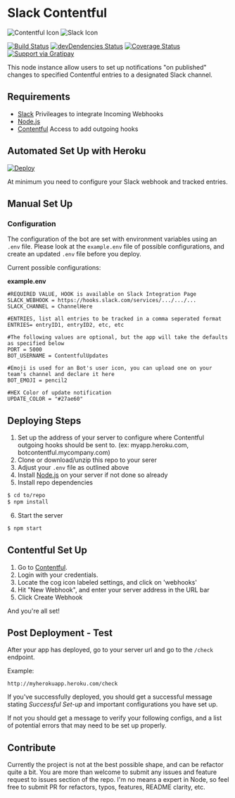 # Slack Contentful
![Contentful Icon](https://lh5.googleusercontent.com/SiTAEkDd09U_7ngpQgCzQq4LXL-1876MnOr0AdCofQ0-l5TCWIUXRGviAQlAABj6h9bB6WLE=s50-h50-e365) ![Slack Icon](http://dist.alternativeto.net/icons/slack_59044.png?width=50&height=50&mode=crop&anchor=middlecenter)  

[![Build Status](https://travis-ci.org/brh55/slack-contentful.svg?branch=master)](https://travis-ci.org/brh55/slack-contentful)
[![devDendencies Status](https://david-dm.org/brh55/slack-contentful/dev-status.svg)](https://david-dm.org/brh55/slack-contentful#info=Dependencies)
[![Coverage Status](https://coveralls.io/repos/brh55/slack-contentful/badge.svg?branch=master&service=github)](https://coveralls.io/github/brh55/slack-contentful?branch=master)
[![Support via Gratipay](http://img.shields.io/gratipay/brh55.svg?style=flat-square)](https://gratipay.com/brh55)


This node instance allow users to set up notifications "on published" changes to specified Contentful entries to a designated Slack channel.

## Requirements

  * [Slack](http://slack.com/) Privileages to integrate Incoming Webhooks
  * [Node.js](http://nodejs.org/)
  * [Contentful](http://contentful.com) Access to add outgoing hooks

## Automated Set Up with Heroku
[![Deploy](https://www.herokucdn.com/deploy/button.png)](https://heroku.com/deploy)

At minimum you need to configure your Slack webhook and tracked entries.

## Manual Set Up

### Configuration
The configuration of the bot are set with environment variables using an `.env` file. Please look at the `example.env` file of possible configurations, and create an updated `.env` file before you deploy.

Current possible configurations:

__example.env__
```
#REQUIRED VALUE, HOOK is available on Slack Integration Page
SLACK_WEBHOOK = https://hooks.slack.com/services/.../.../...
SLACK_CHANNEL = ChannelHere

#ENTRIES, list all entries to be tracked in a comma seperated format
ENTRIES= entryID1, entryID2, etc, etc

#The following values are optional, but the app will take the defaults as specified below
PORT = 5000
BOT_USERNAME = ContentfulUpdates

#Emoji is used for an Bot's user icon, you can upload one on your team's channel and declare it here
BOT_EMOJI = pencil2

#HEX Color of update notification
UPDATE_COLOR = "#27ae60"
```

## Deploying Steps

1. Set up the address of your server to configure where Contentful outgoing hooks should be sent to. (ex: myapp.heroku.com, botcontentful.mycompany.com)
2. Clone or download/unzip this repo to your serer
3. Adjust your `.env` file as outlined above
4. Install [Node.js](http://nodejs.org/) on your server if not done so already
5. Install repo dependencies
  
  ```bash
  $ cd to/repo
  $ npm install
  ```
6. Start the server

  ```bash
  $ npm start
  ```

## Contentful Set Up

1. Go to [Contentful](https://contentful.com).
2. Login with your credentials.
3. Locate the cog icon labeled settings, and click on 'webhooks'
4. Hit "New Webhook", and enter your server address in the URL bar
5. Click Create Webhook

And you're all set!

## Post Deployment - Test

After your app has deployed, go to your server url and go to the `/check` endpoint.

Example:
```
http://myherokuapp.heroku.com/check
```

If you've successfully deployed, you should get a successful message stating *Successful Set-up* and important configurations you have set up.

If not you should get a message to verify your following configs, and a list of potential errors that may need to be set up properly.

## Contribute
Currently the project is not at the best possible shape, and can be refactor quite a bit. You are more than welcome to submit any issues and feature request to issues section of the repo. I'm no means a expert in Node, so feel free to submit PR for refactors, typos, features, README clarity, etc.


